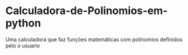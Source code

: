 # Calculadora-de-Polinomios-em-python
Uma calculadora que faz funções matemáticas com polinomios definidos pelo o usuario
